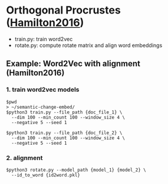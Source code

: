 # Orthogonal Procrustes ([Hamilton2016](https://aclanthology.org/P16-1141/))

- train.py: train word2vec
- rotate.py: compute rotate matrix and align word embeddings
 
## Example: Word2Vec with alignment (Hamilton2016)

### 1. train word2vec models
```
$pwd
> ~/semantic-change-embed/
$python3 train.py --file_path {doc_file_1} \
  --dim 100 --min_count 100 --window_size 4 \
  --negative 5 --seed 1 

$python3 train.py --file_path {doc_file_2} \
  --dim 100 --min_count 100 --window_size 4 \
  --negative 5 --seed 1 
```

### 2. alignment
```
$python3 rotate.py --model_path {model_1} {model_2} \
  --id_to_word {id2word.pkl}
```
